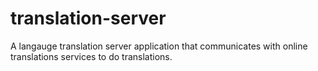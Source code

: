 translation-server
==================

A langauge translation server application that communicates with online translations services to do translations.
